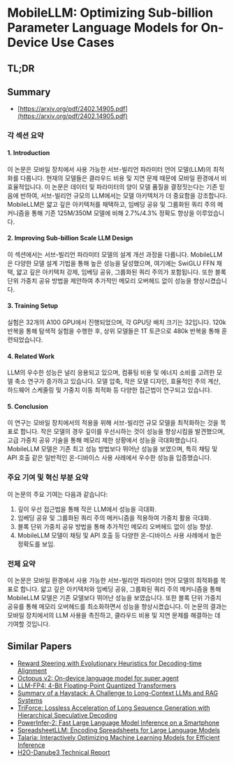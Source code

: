# MobileLLM: Optimizing Sub-billion Parameter Language Models for On-Device Use Cases
## TL;DR
## Summary
- [https://arxiv.org/pdf/2402.14905.pdf](https://arxiv.org/pdf/2402.14905.pdf)

### 각 섹션 요약

#### 1. Introduction
이 논문은 모바일 장치에서 사용 가능한 서브-빌리언 파라미터 언어 모델(LLM)의 최적화를 다룹니다. 현재의 모델들은 클라우드 비용 및 지연 문제 때문에 모바일 환경에서 비효율적입니다. 이 논문은 데이터 및 파라미터의 양이 모델 품질을 결정짓는다는 기존 믿음에 반하여, 서브-빌리언 규모의 LLM에서는 모델 아키텍처가 더 중요함을 강조합니다. MobileLLM은 얇고 깊은 아키텍처를 채택하고, 임베딩 공유 및 그룹화된 쿼리 주의 메커니즘을 통해 기존 125M/350M 모델에 비해 2.7%/4.3% 정확도 향상을 이루었습니다.

#### 2. Improving Sub-billion Scale LLM Design
이 섹션에서는 서브-빌리언 파라미터 모델의 설계 개선 과정을 다룹니다. MobileLLM은 다양한 모델 설계 기법을 통해 높은 성능을 달성했으며, 여기에는 SwiGLU FFN 채택, 얇고 깊은 아키텍처 강제, 임베딩 공유, 그룹화된 쿼리 주의가 포함됩니다. 또한 블록 단위 가중치 공유 방법을 제안하여 추가적인 메모리 오버헤드 없이 성능을 향상시켰습니다.

#### 3. Training Setup
실험은 32개의 A100 GPU에서 진행되었으며, 각 GPU당 배치 크기는 32입니다. 120k 반복을 통해 탐색적 실험을 수행한 후, 상위 모델들은 1T 토큰으로 480k 반복을 통해 훈련되었습니다.

#### 4. Related Work
LLM의 우수한 성능은 널리 응용되고 있으며, 컴퓨팅 비용 및 에너지 소비를 고려한 모델 축소 연구가 증가하고 있습니다. 모델 압축, 작은 모델 디자인, 효율적인 주의 계산, 하드웨어 스케줄링 및 가중치 이동 최적화 등 다양한 접근법이 연구되고 있습니다.

#### 5. Conclusion
이 연구는 모바일 장치에서의 적용을 위해 서브-빌리언 규모 모델을 최적화하는 것을 목표로 합니다. 작은 모델의 경우 깊이를 우선시하는 것이 성능을 향상시킴을 발견했으며, 고급 가중치 공유 기술을 통해 메모리 제한 상황에서 성능을 극대화했습니다. MobileLLM 모델은 기존 최고 성능 방법보다 뛰어난 성능을 보였으며, 특히 채팅 및 API 호출 같은 일반적인 온-디바이스 사용 사례에서 우수한 성능을 입증했습니다.

### 주요 기여 및 혁신 부분 요약

이 논문의 주요 기여는 다음과 같습니다:
1. 깊이 우선 접근법을 통해 작은 LLM에서 성능을 극대화.
2. 임베딩 공유 및 그룹화된 쿼리 주의 메커니즘을 적용하여 가중치 활용 극대화.
3. 블록 단위 가중치 공유 방법을 통해 추가적인 메모리 오버헤드 없이 성능 향상.
4. MobileLLM 모델이 채팅 및 API 호출 등 다양한 온-디바이스 사용 사례에서 높은 정확도를 보임.

### 전체 요약

이 논문은 모바일 환경에서 사용 가능한 서브-빌리언 파라미터 언어 모델의 최적화를 목표로 합니다. 얇고 깊은 아키텍처와 임베딩 공유, 그룹화된 쿼리 주의 메커니즘을 통해 MobileLLM 모델은 기존 모델보다 뛰어난 성능을 보였습니다. 또한 블록 단위 가중치 공유를 통해 메모리 오버헤드를 최소화하면서 성능을 향상시켰습니다. 이 논문의 결과는 모바일 장치에서의 LLM 사용을 촉진하고, 클라우드 비용 및 지연 문제를 해결하는 데 기여할 것입니다.

## Similar Papers
- [Reward Steering with Evolutionary Heuristics for Decoding-time Alignment](2406.15193.md)
- [Octopus v2: On-device language model for super agent](2404.01744.md)
- [LLM-FP4: 4-Bit Floating-Point Quantized Transformers](2310.16836.md)
- [Summary of a Haystack: A Challenge to Long-Context LLMs and RAG Systems](2407.01370.md)
- [TriForce: Lossless Acceleration of Long Sequence Generation with Hierarchical Speculative Decoding](2404.11912.md)
- [PowerInfer-2: Fast Large Language Model Inference on a Smartphone](2406.06282.md)
- [SpreadsheetLLM: Encoding Spreadsheets for Large Language Models](2407.09025.md)
- [Talaria: Interactively Optimizing Machine Learning Models for Efficient Inference](2404.03085.md)
- [H2O-Danube3 Technical Report](2407.09276.md)
